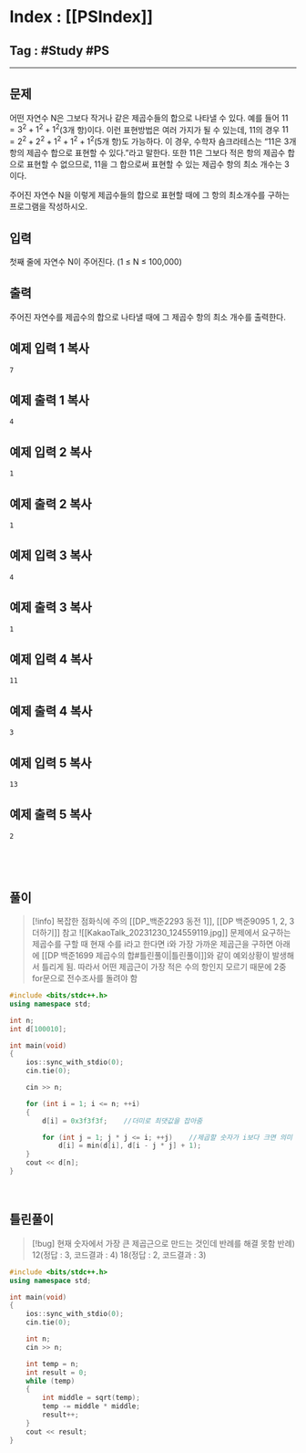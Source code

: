 # Index : [[PSIndex]]
## Tag : #Study #PS
---

## 문제
어떤 자연수 N은 그보다 작거나 같은 제곱수들의 합으로 나타낼 수 있다. 예를 들어 $11=3^2+1^2+1^2$(3개 항)이다. 이런 표현방법은 여러 가지가 될 수 있는데, 11의 경우 $11=2^2+2^2+1^2+1^2+1^2$(5개 항)도 가능하다. 이 경우, 수학자 숌크라테스는 “11은 3개 항의 제곱수 합으로 표현할 수 있다.”라고 말한다. 또한 11은 그보다 적은 항의 제곱수 합으로 표현할 수 없으므로, 11을 그 합으로써 표현할 수 있는 제곱수 항의 최소 개수는 3이다.

주어진 자연수 N을 이렇게 제곱수들의 합으로 표현할 때에 그 항의 최소개수를 구하는 프로그램을 작성하시오.

## 입력

첫째 줄에 자연수 N이 주어진다. (1 ≤ N ≤ 100,000)

## 출력

주어진 자연수를 제곱수의 합으로 나타낼 때에 그 제곱수 항의 최소 개수를 출력한다.

## 예제 입력 1 복사

```
7
```

## 예제 출력 1 복사

```
4
```

## 예제 입력 2 복사

```
1
```

## 예제 출력 2 복사

```
1
```

## 예제 입력 3 복사

```
4
```

## 예제 출력 3 복사

```
1
```

## 예제 입력 4 복사

```
11
```

## 예제 출력 4 복사

```
3
```

## 예제 입력 5 복사

```
13
```

## 예제 출력 5 복사

```
2
```
   
---
## 풀이
> [!info] 복잡한 점화식에 주의
> [[DP_백준2293 동전 1]], [[DP 백준9095 1, 2, 3 더하기]] 참고
> ![[KakaoTalk_20231230_124559119.jpg]]
> 문제에서 요구하는 제곱수를 구할 때 현재 수를 i라고 한다면
> i와 가장 가까운 제곱근을 구하면 아래에 [[DP 백준1699 제곱수의 합#틀린풀이|틀린풀이]]와 같이 예외상황이 발생해서 틀리게 됨.
> 따라서 어떤 제곱근이 가장 적은 수의 항인지 모르기 때문에 2중 for문으로 전수조사를 돌려야 함
```cpp
#include <bits/stdc++.h>
using namespace std;

int n;
int d[100010];

int main(void)
{
	ios::sync_with_stdio(0);
	cin.tie(0);

	cin >> n;

	for (int i = 1; i <= n; ++i) 
	{
		d[i] = 0x3f3f3f;	//더미로 최댓값을 잡아줌

		for (int j = 1; j * j <= i; ++j)	//제곱할 숫자가 i보다 크면 의미 없음
			d[i] = min(d[i], d[i - j * j] + 1);
	}
	cout << d[n];
}
```
   
   
##  틀린풀이
> [!bug] 현재 숫자에서 가장 큰 제곱근으로 만드는 것인데 반례를 해결 못함
> 반례)
> 	12(정답 : 3, 코드결과 : 4)
> 	18(정답 : 2, 코드결과 : 3)
```cpp
#include <bits/stdc++.h>
using namespace std;

int main(void) 
{
	ios::sync_with_stdio(0);
	cin.tie(0);

	int n;
	cin >> n;

	int temp = n;
	int result = 0;
	while (temp)
	{
		int middle = sqrt(temp);
		temp -= middle * middle;
		result++;
	}
	cout << result;
}
```